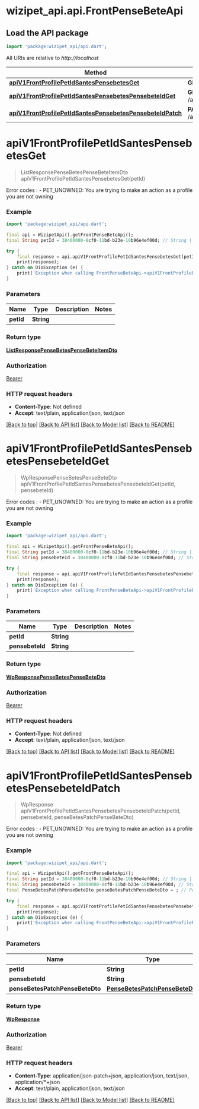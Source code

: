# wizipet_api.api.FrontPenseBeteApi

## Load the API package
```dart
import 'package:wizipet_api/api.dart';
```

All URIs are relative to *http://localhost*

Method | HTTP request | Description
------------- | ------------- | -------------
[**apiV1FrontProfilePetIdSantesPensebetesGet**](FrontPenseBeteApi.md#apiv1frontprofilepetidsantespensebetesget) | **GET** /api/v1/front/profile/{pet_id}/santes/pensebetes | 
[**apiV1FrontProfilePetIdSantesPensebetesPensebeteIdGet**](FrontPenseBeteApi.md#apiv1frontprofilepetidsantespensebetespensebeteidget) | **GET** /api/v1/front/profile/{pet_id}/santes/pensebetes/{pensebete_id} | 
[**apiV1FrontProfilePetIdSantesPensebetesPensebeteIdPatch**](FrontPenseBeteApi.md#apiv1frontprofilepetidsantespensebetespensebeteidpatch) | **PATCH** /api/v1/front/profile/{pet_id}/santes/pensebetes/{pensebete_id} | 


# **apiV1FrontProfilePetIdSantesPensebetesGet**
> ListResponsePenseBetesPenseBeteItemDto apiV1FrontProfilePetIdSantesPensebetesGet(petId)



Error codes :    - PET_UNOWNED: You are trying to make an action as a profile you are not owning

### Example
```dart
import 'package:wizipet_api/api.dart';

final api = WizipetApi().getFrontPenseBeteApi();
final String petId = 38400000-8cf0-11bd-b23e-10b96e4ef00d; // String | 

try {
    final response = api.apiV1FrontProfilePetIdSantesPensebetesGet(petId);
    print(response);
} catch on DioException (e) {
    print('Exception when calling FrontPenseBeteApi->apiV1FrontProfilePetIdSantesPensebetesGet: $e\n');
}
```

### Parameters

Name | Type | Description  | Notes
------------- | ------------- | ------------- | -------------
 **petId** | **String**|  | 

### Return type

[**ListResponsePenseBetesPenseBeteItemDto**](ListResponsePenseBetesPenseBeteItemDto.md)

### Authorization

[Bearer](../README.md#Bearer)

### HTTP request headers

 - **Content-Type**: Not defined
 - **Accept**: text/plain, application/json, text/json

[[Back to top]](#) [[Back to API list]](../README.md#documentation-for-api-endpoints) [[Back to Model list]](../README.md#documentation-for-models) [[Back to README]](../README.md)

# **apiV1FrontProfilePetIdSantesPensebetesPensebeteIdGet**
> WpResponsePenseBetesPenseBeteDto apiV1FrontProfilePetIdSantesPensebetesPensebeteIdGet(petId, pensebeteId)



Error codes :    - PET_UNOWNED: You are trying to make an action as a profile you are not owning

### Example
```dart
import 'package:wizipet_api/api.dart';

final api = WizipetApi().getFrontPenseBeteApi();
final String petId = 38400000-8cf0-11bd-b23e-10b96e4ef00d; // String | 
final String pensebeteId = 38400000-8cf0-11bd-b23e-10b96e4ef00d; // String | 

try {
    final response = api.apiV1FrontProfilePetIdSantesPensebetesPensebeteIdGet(petId, pensebeteId);
    print(response);
} catch on DioException (e) {
    print('Exception when calling FrontPenseBeteApi->apiV1FrontProfilePetIdSantesPensebetesPensebeteIdGet: $e\n');
}
```

### Parameters

Name | Type | Description  | Notes
------------- | ------------- | ------------- | -------------
 **petId** | **String**|  | 
 **pensebeteId** | **String**|  | 

### Return type

[**WpResponsePenseBetesPenseBeteDto**](WpResponsePenseBetesPenseBeteDto.md)

### Authorization

[Bearer](../README.md#Bearer)

### HTTP request headers

 - **Content-Type**: Not defined
 - **Accept**: text/plain, application/json, text/json

[[Back to top]](#) [[Back to API list]](../README.md#documentation-for-api-endpoints) [[Back to Model list]](../README.md#documentation-for-models) [[Back to README]](../README.md)

# **apiV1FrontProfilePetIdSantesPensebetesPensebeteIdPatch**
> WpResponse apiV1FrontProfilePetIdSantesPensebetesPensebeteIdPatch(petId, pensebeteId, penseBetesPatchPenseBeteDto)



Error codes :    - PET_UNOWNED: You are trying to make an action as a profile you are not owning

### Example
```dart
import 'package:wizipet_api/api.dart';

final api = WizipetApi().getFrontPenseBeteApi();
final String petId = 38400000-8cf0-11bd-b23e-10b96e4ef00d; // String | 
final String pensebeteId = 38400000-8cf0-11bd-b23e-10b96e4ef00d; // String | 
final PenseBetesPatchPenseBeteDto penseBetesPatchPenseBeteDto = ; // PenseBetesPatchPenseBeteDto | 

try {
    final response = api.apiV1FrontProfilePetIdSantesPensebetesPensebeteIdPatch(petId, pensebeteId, penseBetesPatchPenseBeteDto);
    print(response);
} catch on DioException (e) {
    print('Exception when calling FrontPenseBeteApi->apiV1FrontProfilePetIdSantesPensebetesPensebeteIdPatch: $e\n');
}
```

### Parameters

Name | Type | Description  | Notes
------------- | ------------- | ------------- | -------------
 **petId** | **String**|  | 
 **pensebeteId** | **String**|  | 
 **penseBetesPatchPenseBeteDto** | [**PenseBetesPatchPenseBeteDto**](PenseBetesPatchPenseBeteDto.md)|  | [optional] 

### Return type

[**WpResponse**](WpResponse.md)

### Authorization

[Bearer](../README.md#Bearer)

### HTTP request headers

 - **Content-Type**: application/json-patch+json, application/json, text/json, application/*+json
 - **Accept**: text/plain, application/json, text/json

[[Back to top]](#) [[Back to API list]](../README.md#documentation-for-api-endpoints) [[Back to Model list]](../README.md#documentation-for-models) [[Back to README]](../README.md)

